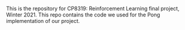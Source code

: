 This is the repository for CP8319: Reinforcement Learning final project, Winter 2021. This repo contains the code we used for the Pong implementation of our project.
